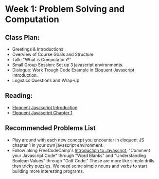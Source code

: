 # Week 1: Problem Solving and Computation

## Class Plan:
* Greetings &amp; Introductions 
* Overview of Course Goals and Structure
* Talk: "What is Computation?"
* Small Group Session: Set up 3 javascript environments.
* Dialogue: Work Trough Code Example in Eloquent Javascript Introduction. 
* Logistics Questions and Wrap-up

## Reading:
* [Eloquent Javascript Introduction](http://eloquentjavascript.net/00_intro.html)
* [Eloquent Javascript Chapter 1](http://eloquentjavascript.net/01_values.html)

## Recommended Problems List
* Play around with each new concept you encounter in eloquent JS chapter 1 in your own javascript environment.
* Follow along FreeCodeCamp's [Introduction to Javascript](https://learn.freecodecamp.org/javascript-algorithms-and-data-structures/basic-javascript), "Comment your Javascript Code" through "Word Blanks" and "Understanding Boolean Values" through "Golf Code." These are more like simple drills than tricky puzzles. We need some simple nouns and verbs to start building more interesting programs.
